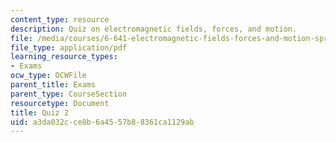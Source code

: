 ```yaml
---
content_type: resource
description: Quiz on electromagnetic fields, forces, and motion.
file: /media/courses/6-641-electromagnetic-fields-forces-and-motion-spring-2009/a3da032cce8b6a4557b88361ca1129ab_MIT6_641s09_quiz2006_2.pdf
file_type: application/pdf
learning_resource_types:
- Exams
ocw_type: OCWFile
parent_title: Exams
parent_type: CourseSection
resourcetype: Document
title: Quiz 2
uid: a3da032c-ce8b-6a45-57b8-8361ca1129ab
---
```

